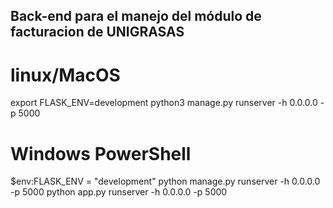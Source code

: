 ## Back-end para el manejo del módulo de facturacion de UNIGRASAS

# linux/MacOS
<!-- export FLASK_ENV=production -->
export FLASK_ENV=development
python3 manage.py runserver -h 0.0.0.0 -p 5000

# Windows PowerShell
<!-- revisar el archivo manage.py y escoger el ambiente a utilizar desarrollo o produccion -->
<!-- $env:FLASK_ENV = "production" -->
$env:FLASK_ENV = "development"
python manage.py runserver -h 0.0.0.0 -p 5000
python app.py runserver -h 0.0.0.0 -p 5000

<!-- python3 manage.py runserver -h 0.0.0.0 -p 5000 -->